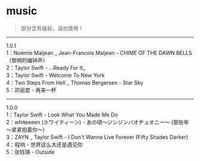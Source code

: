 # music
>部分含有版权，请勿使用！
***
1.0.1</br>
1：Noémie Maljean _ Jean-Francois Maljean - CHIME OF THE  DAWN BELLS（黎明的编钟声）</br>
2：Taylor Swift - ...Ready For It_</br>
3：Taylor Swift - Welcome To New York</br>
4：Two Steps From Hell _ Thomas Bergersen - Star Sky</br>
5：邓丽君 - 再来一杯</br>
***
1.0.0</br>
1：Taylor Swift - Look What You Made Me Do</br>
2：whiteeeen (ホワイティーン) - あの頃～ジンジンバオヂュオニー～ (那些年～紧紧抱着你～)</br>
3：ZAYN _ Taylor Swift - I Don't Wanna Live Forever (Fifty Shades Darker)</br>
4：程响 - 世界这么大还是遇见你</br>
5：张钰琪 - Outside</br>

